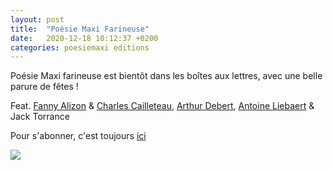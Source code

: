 ```yaml
---
layout: post
title:  "Poésie Maxi Farineuse"
date:   2020-12-18 10:12:37 +0200
categories: poesiemaxi editions
---
```

Poésie Maxi farineuse est bientôt dans les boîtes aux lettres, avec une belle parure de fêtes !

Feat. [Fanny Alizon](http://fannyalizon.free.fr/) & [Charles Cailleteau](http://achtaitaipai.free.fr/), [Arthur Debert](http://www.arthurdebert.fr/), [Antoine Liebaert](https://www.antoineliebaert.fr/) & Jack Torrance

Pour s'abonner, c'est toujours [ici](https://poesiemaxi.hotglue.me/)

<img class="photopost" src="{{site.baseurl}}/imgs/poesie-maxi-farineuse.gif" onmouseover="this.src='{{site.baseurl}}/imgs/poesie-maxi-farineuse.jpg'" onmouseout="this.src='{{site.baseurl}}/imgs/poesie-maxi-farineuse.gif'" />
